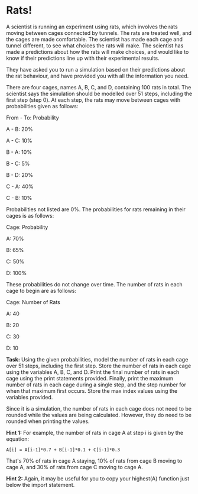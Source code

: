 # Rats!

A scientist is running an experiment using rats, which involves the rats moving between cages connected by tunnels. The rats are treated well, and the cages are made comfortable. The scientist has made each cage and tunnel different, to see what choices the rats will make. The scientist has made a predictions about how the rats will make choices, and would like to know if their predictions line up with their experimental results.

They have asked you to run a simulation based on their predictions about the rat behaviour, and have provided you with all the information you need.

There are four cages, names A, B, C, and D, containing 100 rats in total. The scientist says the simulation should be modelled over 51 steps, including the first step (step 0). At each step, the rats may move between cages with probabilities given as follows:

From - To: Probability

A - B: 20%

A - C: 10%

B - A: 10%

B - C: 5%

B - D: 20%

C - A: 40%

C - B: 10%


Probabilities not listed are 0%. The probabilities for rats remaining in their cages is as follows:


Cage: Probability

A: 70%

B: 65%

C: 50%

D: 100%


These probabilities do not change over time. The number of rats in each cage to begin are as follows:

Cage: Number of Rats

A: 40

B: 20

C: 30

D: 10


**Task:** Using the given probabilities, model the number of rats in each cage over 51 steps, including the first step. Store the number of rats in each cage using the variables A, B, C, and D. Print the final number of rats in each cage using the print statements provided. Finally, print the maximum number of rats in each cage during a single step, and the step number for when that maximum first occurs. Store the max index values using the variables provided. 

Since it is a simulation, the number of rats in each cage does not need to be rounded while the values are being calculated. However, they do need to be rounded when printing the values.  

**Hint 1:** For example, the number of rats in cage A at step i is given by the equation: 

`A[i] = A[i-1]*0.7 + B[i-1]*0.1 + C[i-1]*0.3`

That's 70% of rats in cage A staying, 10% of rats from cage B moving to cage A, and 30% of rats from cage C moving to cage A. 

**Hint 2:** Again, it may be useful for you to copy your highest(A) function just below the import statement.

